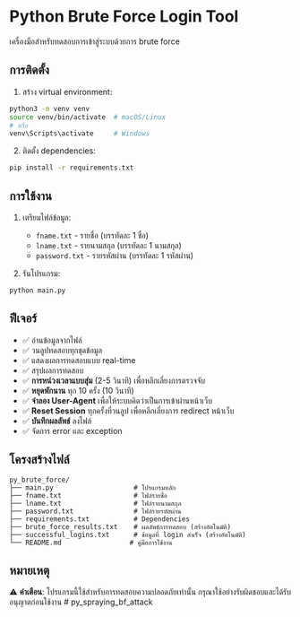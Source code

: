 # Python Brute Force Login Tool

เครื่องมือสำหรับทดสอบการเข้าสู่ระบบด้วยการ brute force

## การติดตั้ง

1. สร้าง virtual environment:
```bash
python3 -m venv venv
source venv/bin/activate  # macOS/Linux
# หรือ
venv\Scripts\activate     # Windows
```

2. ติดตั้ง dependencies:
```bash
pip install -r requirements.txt
```

## การใช้งาน

1. เตรียมไฟล์ข้อมูล:
   - `fname.txt` - รายชื่อ (บรรทัดละ 1 ชื่อ)
   - `lname.txt` - รายนามสกุล (บรรทัดละ 1 นามสกุล)
   - `password.txt` - รายรหัสผ่าน (บรรทัดละ 1 รหัสผ่าน)

2. รันโปรแกรม:
```bash
python main.py
```

## ฟีเจอร์

- ✅ อ่านข้อมูลจากไฟล์
- ✅ วนลูปทดสอบทุกชุดข้อมูล
- ✅ แสดงผลการทดสอบแบบ real-time
- ✅ สรุปผลการทดสอบ
- ✅ **การหน่วงเวลาแบบสุ่ม** (2-5 วินาที) เพื่อหลีกเลี่ยงการตรวจจับ
- ✅ **หยุดพักนาน** ทุก 10 ครั้ง (10 วินาที)
- ✅ **จำลอง User-Agent** เพื่อให้ระบบคิดว่าเป็นการเข้าผ่านหน้าเว็บ
- ✅ **Reset Session** ทุกครั้งที่วนลูป เพื่อหลีกเลี่ยงการ redirect หน้าเว็บ
- ✅ **บันทึกผลลัพธ์** ลงไฟล์
- ✅ จัดการ error และ exception

## โครงสร้างไฟล์

```
py_brute_force/
├── main.py                    # โปรแกรมหลัก
├── fname.txt                  # ไฟล์รายชื่อ
├── lname.txt                  # ไฟล์รายนามสกุล
├── password.txt               # ไฟล์รายรหัสผ่าน
├── requirements.txt           # Dependencies
├── brute_force_results.txt    # ผลลัพธ์การทดสอบ (สร้างอัตโนมัติ)
├── successful_logins.txt      # ข้อมูลที่ login สำเร็จ (สร้างอัตโนมัติ)
└── README.md                 # คู่มือการใช้งาน
```

## หมายเหตุ

⚠️ **คำเตือน**: โปรแกรมนี้ใช้สำหรับการทดสอบความปลอดภัยเท่านั้น กรุณาใช้อย่างรับผิดชอบและได้รับอนุญาตก่อนใช้งาน # py_spraying_bf_attack